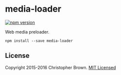# media-loader

[![npm version](https://badge.fury.io/js/media-loader.svg)](https://www.npmjs.com/package/media-loader)

Web media preloader.

    npm install --save media-loader


## License

Copyright 2015-2016 Christopher Brown. [MIT Licensed](http://chbrown.github.io/licenses/MIT/#2015-2016)
